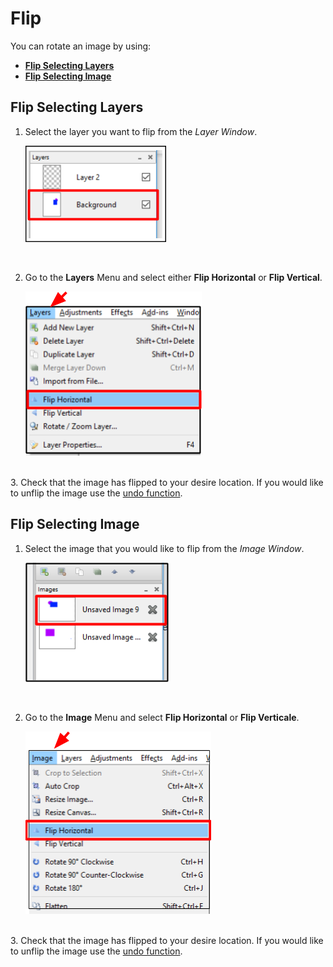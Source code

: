 # Flip

 You can rotate an image by using:  

 -  [**Flip Selecting Layers**](rotate.md#rotate_image_preset_degrees)
 -  [**Flip Selecting Image**](rotate.md#rotate_layer_specified_degrees)

## Flip Selecting Layers

1. Select the layer you want to flip from the *Layer Window*.  

     ![Layer Window select layer](img/selectlayer.png)  


    &nbsp; 
 
  
2. Go to the **Layers** Menu and select either **Flip Horizontal** or **Flip Vertical**.

     ![Layer Flip Select](img/flipselect.png)  
  
&nbsp;  
3. Check that the image has flipped to your desire location. If you would like to unflip the image use the [undo function](concept.md). 

## Flip Selecting Image 

1.  Select the image that you would like to flip from the *Image Window*.

     ![Image Window select image](img/selectimage.png)  


    &nbsp; 
 
  
2. Go to the **Image** Menu and select **Flip Horizontal** or **Flip Verticale**.

     ![Image Flip Select](img/imageflipselect.png)  
 
&nbsp;  
3. Check that the image has flipped to your desire location. If you would like to unflip the image use the [undo function](concept.md). 

 

  
